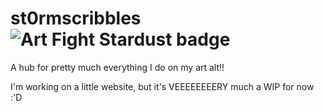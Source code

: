 # st0rmscribbles ![Art Fight Stardust badge](https://artfight.net/css/emoticons/stamp_stardust.png)
A hub for pretty much everything I do on my art alt!!

I'm working on a little website, but it's VEEEEEEEERY much a WIP for now :'D
